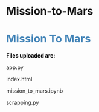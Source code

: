 # Mission-to-Mars
<h1 style="color: #4485b8;"><strong>Mission To Mars</strong></h1>
<p><strong style="color: #000;">Files uploaded are:</strong></p>
<p>app.py</p>
<p>index.html</p>
<p>mission_to_mars.ipynb</p>
<p>scrapping.py</p>
